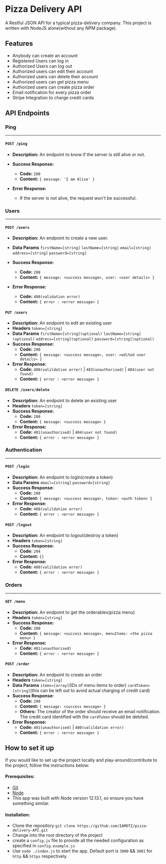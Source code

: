 # Pizza Delivery API

A Restful JSON API for a typical pizza-delivery company.
This project is written with NodeJS alone(without any NPM package).

## Features

- Anybody can create an account
- Registered Users can log in
- Authorized Users can log out
- Authorized users can edit their account
- Authorized users can delete their account
- Authorized users can get pizza menu
- Authorized users can create pizza order
- Email notification for every pizza order
- Stripe Integration to charge credit cards

## API Endpoints

### Ping

---

#### `POST /ping`

- **Description:** An endpoint to know if the server is still alive or not.
- **Success Response:**

  - **Code:** `200`
  - **Content:** `{ message: 'I am Alive' }`

- **Error Response:**

  - If the server is not alive, the request won't be successful.

### Users

---

#### `POST /users`

- **Description:** An endpoint to create a new user.
- **Data Params**
  `firstName=[string]`
  `lastName=[string]`
  `email=[string]`
  `address=[string]`
  `password=[string]`

- **Success Response:**
  - **Code:** `200`
  - **Content:** `{ message: <success message>, user: <user details> }`
- **Error Response:**
  - **Code:** `400(validation error)`
  - **Content:** `{ error : <error message> }`

#### `PUT /users`

- **Description:** An endpoint to edit an existing user
- **Headers**
  `token=[string]`
- **Data Params**
  `firstName=[string](optional)`
  `lastName=[string](optional)`
  `address=[string](optional)`
  `password=[string](optional)`
- **Success Response:**
  - **Code:** `200`
  - **Content:** `{ message: <success message>, user: <edited user details> }`
- **Error Response:**
  - **Code:** `400(valildation error)` | `403(unauthorised)` | `404(user not found)`
  - **Content:** `{ error : <error message> }`

#### `DELETE /users/delete`

- **Description:** An endpoint to delete an existing user
- **Headers**
  `token=[string]`
- **Success Response:**
  - **Code:** `200`
  - **Content:** `{ message: <success message> }`
- **Error Response:**
  - **Code:** `401(unauthorised)` | `404(user not found)`
  - **Content:** `{ error : <error message> }`

### Authentication

---

#### `POST /login`

- **Description:** An endpoint to login(create a token)
- **Data Params**
  `email=[string]`
  `password=[string]`
- **Success Response:**
  - **Code:** `200`
  - **Content:** `{ message: <success message>, token: <auth token> }`
- **Error Response:**
  - **Code:** `400(valildation error)`
  - **Content:** `{ error : <error message> }`

#### `POST /logout`

- **Description:** An endpoint to logout(destroy a token)
- **Headers**
  `token=[string]`
- **Success Response:**
  - **Code:** `204`
  - **Content:** `{}`
- **Error Response:**
  - **Code:** `400(valildation error)`
  - **Content:** `{ error : <error message> }`

### Orders

---

#### `GET /menu`

- **Description:** An endpoint to get the orderables(pizza menu)
- **Headers**
  `token=[string]`
- **Success Response:**
  - **Code:** `200`
  - **Content:** `{ message: <success message>, menuItems: <the pizza menu> }`
- **Error Response:**
  - **Code:** `401(unauthorised)`
  - **Content:** `{ error : <error message> }`

#### `POST /order`

- **Description:** An endpoint to create an order
- **Headers**
  `token=[string]`
- **Data Params**
  `items=[array]`(IDs of menu items to order)
  `cardToken=[string]`(this can be left out to avoid actual charging of credit card)
- **Success Response:**
  - **Code:** `200`
  - **Content:** `{ message: <success message> }`
  - **Others:**
    The creator of the order should receive an email notification.
    The credit card identified with the `cardToken` should be debited.
- **Error Response:**
  - **Code:** `401(unauthorised)` | `400(valildation error)`
  - **Content:** `{ error : <error message> }`

## How to set it up

If you would like to set up the project locally and play-around/contribute to the project, follow the instructions below:

#### Prerequisites:

- [Git](https://git-scm.com/)
- [Node](https://nodejs.org/)
- This app was built with Node version 12.13.1, so ensure you have something similar.

#### Installation:

- Clone the repository `git clone https://github.com/IAMOTZ/pizza-delivery-API.git`
- Change into the root directory of the project
- create a `config.js` file to provide all the needed configuration as specified in `config.example.js`
- Use `node ./index.js` to start the app. Default port is `3000` && `3001` for `http` && `https` respectively.